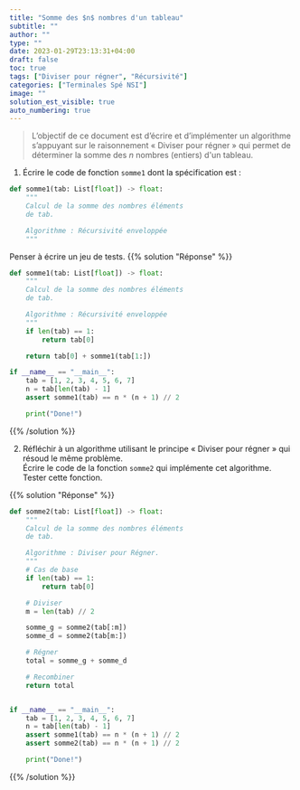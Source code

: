 ```yaml
---
title: "Somme des $n$ nombres d'un tableau"
subtitle: ""
author: ""
type: ""
date: 2023-01-29T23:13:31+04:00
draft: false
toc: true
tags: ["Diviser pour régner", "Récursivité"]
categories: ["Terminales Spé NSI"]
image: ""
solution_est_visible: true
auto_numbering: true
---
```


> L’objectif de ce document est d’écrire et d’implémenter un algorithme s’appuyant sur le raisonnement « Diviser pour régner » qui permet de déterminer la somme des $n$ nombres (entiers) d'un tableau.

1. Écrire le code de fonction `somme1` dont la spécification est :

```python
def somme1(tab: List[float]) -> float:
    """
    Calcul de la somme des nombres éléments
    de tab.

    Algorithme : Récursivité enveloppée
    """
```

Penser à écrire un jeu de tests.
{{% solution "Réponse" %}}

```python
def somme1(tab: List[float]) -> float:
    """
    Calcul de la somme des nombres éléments
    de tab.

    Algorithme : Récursivité enveloppée
    """
    if len(tab) == 1:
        return tab[0]

    return tab[0] + somme1(tab[1:])

if __name__ == "__main__":
    tab = [1, 2, 3, 4, 5, 6, 7]
    n = tab[len(tab) - 1]
    assert somme1(tab) == n * (n + 1) // 2

    print("Done!")
```

{{% /solution %}}

2. Réfléchir à un algorithme utilisant le principe « Diviser pour régner » qui résoud le même problème.  
Écrire le code de la fonction `somme2` qui implémente cet algorithme.  
Tester cette fonction.

{{% solution "Réponse" %}}

```python
def somme2(tab: List[float]) -> float:
    """
    Calcul de la somme des nombres éléments
    de tab.

    Algorithme : Diviser pour Régner.
    """
    # Cas de base
    if len(tab) == 1:
        return tab[0]

    # Diviser
    m = len(tab) // 2

    somme_g = somme2(tab[:m])
    somme_d = somme2(tab[m:])

    # Régner
    total = somme_g + somme_d

    # Recombiner
    return total


if __name__ == "__main__":
    tab = [1, 2, 3, 4, 5, 6, 7]
    n = tab[len(tab) - 1]
    assert somme1(tab) == n * (n + 1) // 2
    assert somme2(tab) == n * (n + 1) // 2

    print("Done!")
```

{{% /solution %}}
